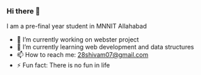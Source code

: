 ### Hi there 👋

I am a pre-final year student in MNNIT Allahabad

- 🔭 I’m currently working on webster project
- 🌱 I’m currently learning web development and data structures
- 📫 How to reach me: 28shivam07@gmail.com
- ⚡ Fun fact: There is no fun in life

